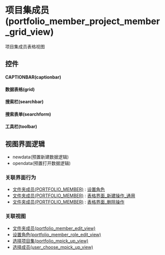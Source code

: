 # 项目集成员(portfolio_member_project_member_grid_view)  <!-- {docsify-ignore-all} -->


项目集成员表格视图



## 控件
#### CAPTIONBAR(captionbar)
#### 数据表格(grid)
#### 搜索栏(searchbar)
#### 搜索表单(searchform)
#### 工具栏(toolbar)

## 视图界面逻辑
  * newdata(预置新建数据逻辑)
  * opendata(预置打开数据逻辑)


### 关联界面行为
  * [文件夹成员(PORTFOLIO_MEMBER)](module/Base/portfolio_member) : [设置角色](module/Base/portfolio_member#界面行为)
  * [文件夹成员(PORTFOLIO_MEMBER)](module/Base/portfolio_member) : [表格界面_新建操作_通用](module/Base/portfolio_member#界面行为)
  * [文件夹成员(PORTFOLIO_MEMBER)](module/Base/portfolio_member) : [表格界面_删除操作](module/Base/portfolio_member#界面行为)

### 关联视图
  * [文件夹成员(portfolio_member_edit_view)](app/view/portfolio_member_edit_view)
  * [设置角色(portfolio_member_role_edit_view)](app/view/portfolio_member_role_edit_view)
  * [选择项目集(portfolio_mpick_up_view)](app/view/portfolio_mpick_up_view)
  * [选择成员(user_choose_mpick_up_view)](app/view/user_choose_mpick_up_view)

<script>
 const { createApp } = Vue
  createApp({
    data() {
      return {

      }
    }
  }).use(ElementPlus).mount('#app')
</script>